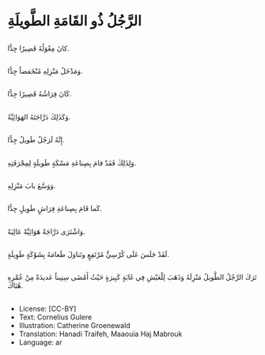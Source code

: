 # الرَّجُلُ ذُو القَامَةِ الطَّويلَةِ

##
كانَ مِعْوَلُهُ قَصِيرًا جِدًّا.

##
وَمَدْخَلُ مَنْزِلِهِ مُنْخَفضاً جِدًّا.

##
كَانَ فِرَاشُهُ قَصِيرًا جِدًّا.

##
وَكَذَلِكَ دَرَّاجَتَهُ الهَوَائِيَّةُ.

##
إِنَّهُ لَرَجُلٌ طَويلٌ جِدًّا.

##
وَلِذَلِكَ فَقَدْ قامَ بِصِناعَةِ مَسْكَةٍ طَويلَةٍ لِمِجْرَفَتِهِ.
##
وَوَسَّعَ بابَ مَنْزِلِهِ.

##
كَما قَامَ بِصِناعَةِ فِرَاشٍ طَوِيلٍ جِدًّا.

##
وَاشْتَرَى دَرَّاجَةً هَوَائِيَّةً عَالِيَةً.

##
لَقَدْ جَلَسَ عَلَى كُرْسِيٍّ مُرْتَفِعٍ وتَناوَلَ طَعامَهُ بِشَوْكَةٍ طَوِيلَةٍ.

##
تَرَكَ الرَّجُلُ الطَّويلُ مَنْزِلَهُ وَذَهَبَ لِلْعَيْشِ فِي غَابَةٍ كَبِيرَةٍ حَيْثُ أَمْضَى سِنِيناً عَديدَةً مِنْ عُمْرِهِ هُنَاكَ.

##
* License: [CC-BY]
* Text: Cornelius Gulere
* Illustration: Catherine Groenewald
* Translation: Hanadi Traifeh, Maaouia Haj Mabrouk
* Language: ar
